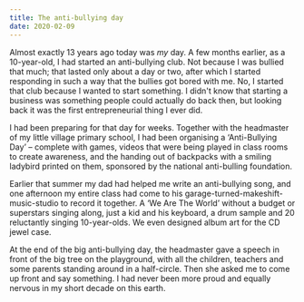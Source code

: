 ```yaml
---
title: The anti-bullying day
date: 2020-02-09
---
```


Almost exactly 13 years ago today was _my_ day. A few months earlier, as a 10-year-old, I had started an anti-bullying club. Not because I was bullied that much; that lasted only about a day or two, after which I started responding in such a way that the bullies got bored with me. No, I started that club because I wanted to start something. I didn't know that starting a business was something people could actually do back then, but looking back it was the first entrepreneurial thing I ever did.

I had been preparing for that day for weeks. Together with the headmaster of my little village primary school, I had been organising a ‘Anti-Bullying Day’ – complete with games, videos that were being played in class rooms to create awareness, and the handing out of backpacks with a smiling ladybird printed on them, sponsored by the national anti-bulling foundation.

Earlier that summer my dad had helped me write an anti-bullying song, and one afternoon my entire class had come to his garage-turned-makeshift-music-studio to record it together.  A ‘We Are The World’ without a budget or superstars singing along, just a kid and his keyboard, a drum sample and 20 reluctantly singing 10-year-olds. We even designed album art for the CD jewel case. 

At the end of the big anti-bullying day, the headmaster gave a speech in front of the big tree on the playground, with all the children, teachers and some parents standing around in a half-circle. Then she asked me to come up front and say something. I had never been more proud and equally nervous in my short decade on this earth.
